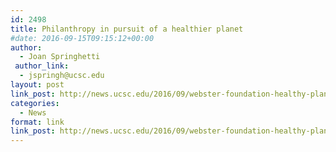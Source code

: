 ```yaml
---
id: 2498
title: Philanthropy in pursuit of a healthier planet
#date: 2016-09-15T09:15:12+00:00
author:
  - Joan Springhetti
 author_link:
  - jspringh@ucsc.edu
layout: post
link_post: http://news.ucsc.edu/2016/09/webster-foundation-healthy-planet.html
categories:
  - News
format: link
link_post: http://news.ucsc.edu/2016/09/webster-foundation-healthy-planet.html
---
```

